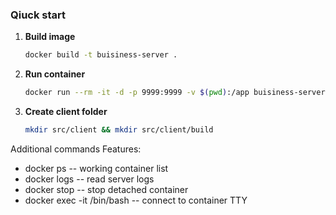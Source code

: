 ### Qiuck start
  
1. **Build image**
    ```sh
    docker build -t buisiness-server .
    ```
2. **Run container**
    ```sh
    docker run --rm -it -d -p 9999:9999 -v $(pwd):/app buisiness-server
     ```

3. **Create client folder**
    ```sh
    mkdir src/client && mkdir src/client/build
     ```

Additional commands
Features:
  * docker ps                  -- working container list
  * docker logs <container-id> -- read server logs
  * docker stop <container-id> -- stop detached container
  * docker exec -it <container-id> /bin/bash -- connect to container TTY